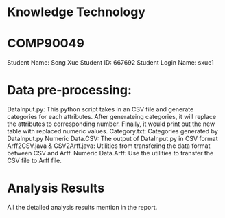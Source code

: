# Knowledge Technology
# COMP90049
Student Name: 			Song Xue
Student ID: 			667692
Student Login Name: 	sxue1

# Data pre-processing:

DataInput.py: This python script takes in an CSV file and generate categories for each attributes. After generateing categories, it will replace the attributes to corresponding number. Finally, it would print out the new table with replaced numeric values.
Category.txt: Categories generated by DataInput.py
Numeric Data.CSV: The output of DataInput.py in CSV format
Arff2CSV.java & CSV2Arff.java: Utilities from transfering the data format between CSV and Arff.
Numeric Data.Arff: Use the utilities to transfer the CSV file to Arff file.

# Analysis Results

All the detailed analysis results mention in the report.